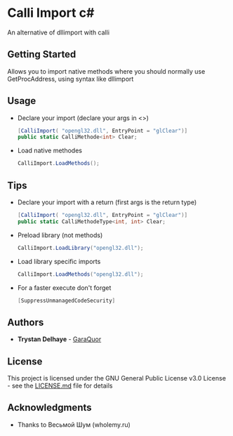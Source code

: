 # Calli Import c#

An alternative of dllimport with calli

## Getting Started

Allows you to import native methods where you should normally use GetProcAddress, using syntax like dllimport

## Usage

  - Declare your import (declare your args in <>)
    ``` C#
    [CalliImport( "opengl32.dll", EntryPoint = "glClear")]
    public static CalliMethode<int> Clear;
    ```
  - Load native methodes
    ``` C#
    CalliImport.LoadMethods();
    ```

## Tips

  - Declare your import with a return (first args is the return type)
    ``` C#
    [CalliImport( "opengl32.dll", EntryPoint = "glClear")]
    public static CalliMethodeType<int, int> Clear;
    ```
  
  - Preload library (not methods)
    ``` C#
    CalliImport.LoadLibrary("opengl32.dll");
    ```
  
  - Load library specific imports
    ``` C#
    CalliImport.LoadMethods("opengl32.dll");
    ```
    
  - For a faster execute don't forget
    ``` C#
    [SuppressUnmanagedCodeSecurity]
    ```
  
## Authors

* **Trystan Delhaye** - [GaraQuor](https://github.com/GaraQuor)

## License

This project is licensed under the GNU General Public License v3.0 License - see the [LICENSE.md](LICENSE.md) file for details

## Acknowledgments

* Thanks to Весьмой Шум (wholemy.ru)
